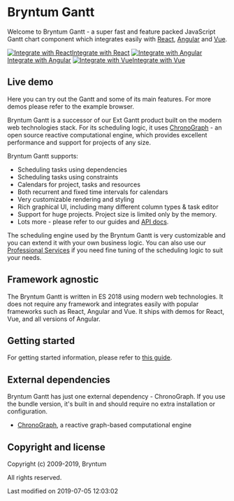 # Bryntum Gantt

Welcome to Bryntum Gantt - a super fast and feature packed JavaScript Gantt chart component which integrates easily with [React](#guides/integration/react.md), [Angular](#guides/integration/angular.md) and [Vue](#guides/integration/vue.md).

<div class="framework-logos">
<a href="#guides/integration/react.md"><img src="resources/images/react.png" alt="Integrate with React"><span>Integrate with React</span></a>
<a href="#guides/integration/angular.md"><img src="resources/images/angular.png" alt="Integrate with Angular"><span>Integrate with Angular</span></a>
<a href="#guides/integration/vue.md"><img src="resources/images/vue.png" alt="Integrate with Vue"><span>Integrate with Vue</span></a>
</div>

## Live demo

Here you can try out the Gantt and some of its main features. For more demos please refer to the example browser.

<div class="external-example" data-file="guides/readme/replaceimage.js"></div>

Bryntum Gantt is a successor of our Ext Gantt product built on the modern web technologies stack.
For its scheduling logic, it uses [ChronoGraph](https://github.com/bryntum/chronograph) - an open source reactive computational engine,
which provides excellent performance and support for projects of any size.

Bryntum Gantt supports:

* Scheduling tasks using dependencies
* Scheduling tasks using constraints
* Calendars for project, tasks and resources
* Both recurrent and fixed time intervals for calendars
* Very customizable rendering and styling
* Rich graphical UI, including many different column types & task editor
* Support for huge projects. Project size is limited only by the memory.
* Lots more - please refer to our guides and [API docs](#Gantt/view/Gantt).

The scheduling engine used by the Bryntum Gantt is very customizable and you can extend it with your own business logic. You can also use our
[Professional Services](https://www.bryntum.com/services/) if you need fine tuning of the scheduling logic to suit your needs.

## Framework agnostic

The Bryntum Gantt is written in ES 2018 using modern web technologies. It does not require any framework and integrates easily
with popular frameworks such as React, Angular and Vue. It ships with demos for React, Vue, and all versions of Angular.

## Getting started

For getting started information, please refer to [this guide](#guides/getting_started.md).


## External dependencies

Bryntum Gantt has just one external dependency - ChronoGraph. If you use the bundle version, it's built in and should require no extra installation or configuration.
* [ChronoGraph](https://github.com/bryntum/chronograph), a reactive graph-based computational engine

## Copyright and license

Copyright (c) 2009-2019, Bryntum

All rights reserved.


<p class="last-modified">Last modified on 2019-07-05 12:03:02</p>